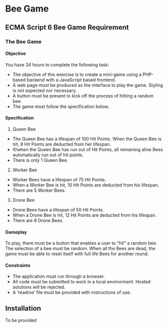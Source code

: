 # Bee Game
## ECMA Script 6 Bee Game Requirement

### The	Bee	Game

#### Objective
You	have	24	hours to	complete	the	following	task:
* The	objective	of	this	exercise	is	to	create	a	mini-game	using	a	PHP-based	backend	with	a	JavaScript based frontend.
* A	web	page	must	be	produced	as	the	interface	to	play	the	game.	Styling	is	not	expected	nor	necessary.
* A	button	must	be	present	to	kick	off	the	process	of	hitting	a	random	bee.
* The	game	must	follow	the	specification	below.

#### Specification
1. Queen	Bee
  * The	Queen	Bee	has	a	lifespan	of	100	Hit	Points.	When	the	Queen	Bee	is	hit,	8	Hit	Points are	deducted	from	her lifespan.
  * If/when	the	Queen	Bee	has	run	out	of	Hit	Points,	all	remaining	alive	Bees	automatically	run	out	of	hit	points.
  * There	is	only	1	Queen	Bee.
2. Worker	Bee
  * Worker	Bees	have	a	lifespan	of	75	Hit	Points.
  * When	a	Worker	Bee	is	hit,	10	Hit	Points are	deducted	from	his	lifespan.
  * There	are	5	Worker	Bees.
3. Drone	Bee
  * Drone	Bees	have	a	lifespan	of	50	Hit	Points.
  * When	a	Drone	Bee	is	hit,	12	Hit	Points are deducted	from	his	lifespan.
  * There	are	8	Drone	Bees.

#### Gameplay
To	play,	there	must	be	a	button	that	enables	a	user	to	“hit”	a	random	bee.	The	selection	of	a	bee	must	be random.
When	all	the	Bees	are	dead,	the	game	must	be	able	to	reset	itself	with	full	life	Bees	for	another	round.

#### Constraints
* The	application	must	run	through	a	browser.
* All	code	must	be	submitted	to	work	in	a	local	environment.	Hosted	solutions	will	be	rejected.
* A	‘readme’	file	must	be	provided	with	instructions	of	use.

## Installation

To be provided

